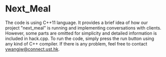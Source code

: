 # Next_Meal
The code is using C++11 language. It provides a brief idea of how our project "next_meal" is running and implementing conversations with clients. However, some parts are omitted for simplicity and detailed information is included in hack.cpp. To run the code, simply press the run button using any kind of C++ compiler. If there is any problem, feel free to contact ywangjw@connect.ust.hk.
